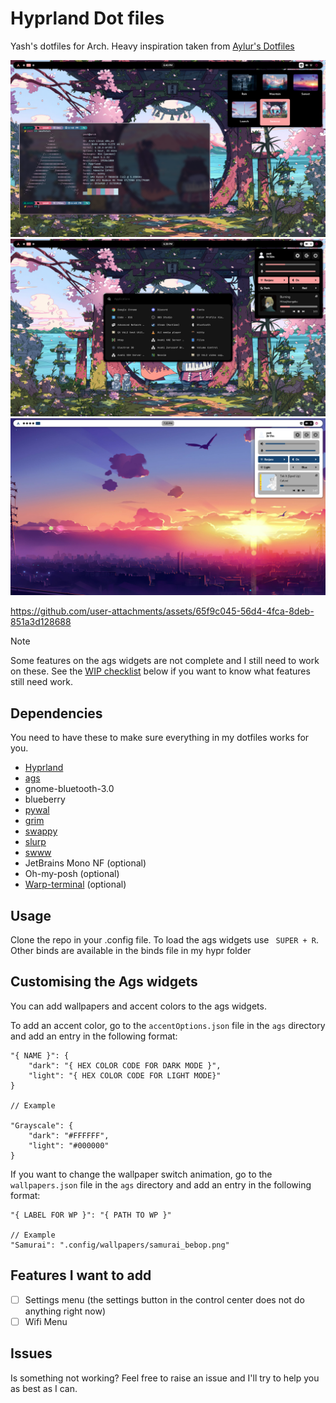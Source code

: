 # Hyprland Dot files 
Yash's dotfiles for Arch. Heavy inspiration taken from [Aylur's Dotfiles](https://github.com/Aylur/dotfiles)

![Image one](https://raw.githubusercontent.com/yashranjan1/dotfiles/main/showcase/1725196233.png)
![Image two](https://raw.githubusercontent.com/yashranjan1/dotfiles/main/showcase/1725196177.png)
![Image three](https://raw.githubusercontent.com/yashranjan1/dotfiles/main/showcase/1725198911.png)


https://github.com/user-attachments/assets/65f9c045-56d4-4fca-8deb-851a3d128688



> [!NOTE]  
> Some features on the ags widgets are not complete and I still need to work on these. See the [WIP checklist](#features-i-want-to-add) below if you want to know what features still need work.


## Dependencies

You need to have these to make sure everything in my dotfiles works for you.

- [Hyprland](https://hyprland.org/)
- [ags](https://github.com/Aylur/ags)
- gnome-bluetooth-3.0
- blueberry
- [pywal](https://github.com/dylanaraps/pywal)
- [grim](https://github.com/emersion/grim)
- [swappy](https://github.com/jtheoof/swappy)
- [slurp](https://github.com/emersion/slurp)
- [swww](https://github.com/LGFae/swww)
- JetBrains Mono NF (optional)
- Oh-my-posh (optional)
- [Warp-terminal](https://github.com/warpdotdev/Warp) (optional)

## Usage

Clone the repo in your .config file. To load the ags widgets use ``` SUPER + R```. Other binds are available in the binds file in my hypr folder

## Customising the Ags widgets

You can add wallpapers and accent colors to the ags widgets. 

To add an accent color, go to the ```accentOptions.json``` file in the ```ags``` directory and add an entry in the following format:

```
"{ NAME }": {
    "dark": "{ HEX COLOR CODE FOR DARK MODE }",
    "light": "{ HEX COLOR CODE FOR LIGHT MODE}"
}

// Example

"Grayscale": {
    "dark": "#FFFFFF",
    "light": "#000000"
}
```


If you want to change the wallpaper switch animation, go to the ```wallpapers.json``` file in the ```ags``` directory and add an entry in the following format:

```
"{ LABEL FOR WP }": "{ PATH TO WP }"

// Example
"Samurai": ".config/wallpapers/samurai_bebop.png"
```

## Features I want to add

- [ ] Settings menu (the settings button in the control center does not do anything right now)
- [ ] Wifi Menu

## Issues

Is something not working? Feel free to raise an issue and I'll try to help you as best as I can.
